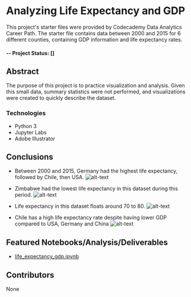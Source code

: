 # Analyzing Life Expectancy and GDP
This project's starter files were provided by Codecademy Data Analytics Career Path. The starter file contains data between 2000 and 2015 for 6 different counties, containing GDP information and life expectancy rates.

#### -- Project Status: []

## Abstract
The purpose of this project is to practice visualization and analysis. Given this small data, summary statistics were not performed, and visualizations were created to quickly describe the dataset.


### Technologies
* Python 3
* Jupyter Labs
* Adobe Illustrator

## Conclusions
* Between 2000 and 2015, Germany had the highest life expectancy, followed by Chile, then USA.
![alt-text](https://github.com/anderoos/dv-life-Expectancy-and-GDP-Starter/blob/main/Images/life_expectancy_scatter_vs_gdp.png)

* Zimbabwe had the lowest life expectancy in this dataset during this period.
![alt-text](https://github.com/anderoos/dv-life-Expectancy-and-GDP-Starter/blob/main/Images/life_expectancy_linevs_gdp.png)

* Life expectancy in this dataset floats around 70 to 80.
![alt-text](https://github.com/anderoos/dv-life-Expectancy-and-GDP-Starter/blob/main/Images/life_expectancy_by_year.png)

* Chile has a high life expectancy rate despite having lower GDP compared to USA, Germany and China
![alt-text](https://github.com/anderoos/dv-life-Expectancy-and-GDP-Starter/blob/main/Images/life_expectancy_prediction.png)

## Featured Notebooks/Analysis/Deliverables
* [life_expectancy_gdp.ipynb](https://github.com/anderoos/dv-life-Expectancy-and-GDP-Starter/blob/main/life_expectancy_gdp.ipynb)


## Contributors
None
